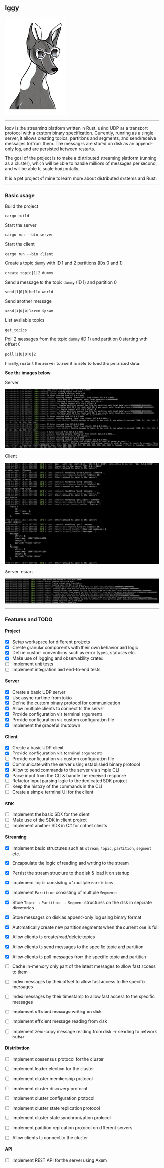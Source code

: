 ## Iggy

![iggy](assets/iggy.png)

---

Iggy is the streaming platform written in Rust, using UDP as a transport protocol with a custom binary specification. Currently, running as a single server, it allows creating topics, partitions and segments, and send/receive messages to/from them. The messages are stored on disk as an append-only log, and are persisted between restarts.

The goal of the project is to make a distributed streaming platform (running as a cluster), which will be able to handle millions of messages per second, and will be able to scale horizontally.

It is a pet project of mine to learn more about distributed systems and Rust.

---

### Basic usage

Build the project

`cargo build`

Start the server

`cargo run --bin server`

Start the client

`cargo run --bin client`

Create a topic `dummy` with ID 1 and 2 partitions (IDs 0 and 1)

`create_topic|1|2|dummy`

Send a message to the topic `dummy` (ID 1) and partition 0

`send|1|0|0|hello world`

Send another message

`send|1|0|0|lorem ipsum`

List available topics

`get_topics`

Poll 2 messages from the topic `dummy` (ID 1) and partition 0 starting with offset 0

`poll|1|0|0|0|2`

Finally, restart the server to see it is able to load the persisted data.

**See the images below**

Server

![server start](assets/server_start.png)

Client

![client start](assets/client_start.png)

Server restart

![server restart](assets/server_restart.png)

---

### Features and TODO

#### Project

- [x] Setup workspace for different projects
- [x] Create granular components with their own behavior and logic
- [x] Define custom conventions such as error types, statuses etc.
- [x] Make use of logging and observability crates
- [ ] Implement unit tests
- [ ] Implement integration and end-to-end tests

#### Server

- [x] Create a basic UDP server
- [x] Use async runtime from tokio
- [x] Define the custom binary protocol for communication
- [x] Allow multiple clients to connect to the server
- [x] Provide configuration via terminal arguments
- [x] Provide configuration via custom configuration file
- [x] Implement the graceful shutdown

#### Client

- [x] Create a basic UDP client
- [x] Provide configuration via terminal arguments
- [ ] Provide configuration via custom configuration file
- [x] Communicate with the server using established binary protocol
- [x] Allow to send commands to the server via simple CLI
- [x] Parse input from the CLI & handle the received response
- [ ] Refactor input parsing logic to the dedicated SDK project
- [ ] Keep the history of the commands in the CLI
- [ ] Create a simple terminal UI for the client

#### SDK

- [ ] Implement the basic SDK for the client
- [ ] Make use of the SDK in client project
- [ ] Implement another SDK in C# for dotnet clients

#### Streaming

- [x] Implement basic structures such as `stream`, `topic`, `partition`, `segment` etc.
- [x] Encapsulate the logic of reading and writing to the stream
- [x] Persist the stream structure to the disk & load it on startup
- [x] Implement `Topic` consisting of multiple `Partitions`
- [x] Implement `Partition` consisting of multiple `Segments`
- [x] Store `Topic → Partition → Segment` structures on the disk in separate directories
- [x] Store messages on disk as append-only log using binary format
- [x] Automatically create new partition segments when the current one is full
- [x] Allow clients to create/read/delete topics
- [x] Allow clients to send messages to the specific topic and partition
- [x] Allow clients to poll messages from the specific topic and partition
- [ ] Cache in-memory only part of the latest messages to allow fast access to them
- [ ] Index messages by their offset to allow fast access to the specific messages
- [ ] Index messages by their timestamp to allow fast access to the specific messages
- [ ] Implement efficient message writing on disk
- [ ] Implement efficient message reading from disk
- [ ] Implement zero-copy message reading from disk → sending to network buffer


#### Distribution

- [ ] Implement consensus protocol for the cluster
- [ ] Implement leader election for the cluster
- [ ] Implement cluster membership protocol
- [ ] Implement cluster discovery protocol
- [ ] Implement cluster configuration protocol
- [ ] Implement cluster state replication protocol
- [ ] Implement cluster state synchronization protocol
- [ ] Implement partition replication protocol on different servers
- [ ] Allow clients to connect to the cluster


#### API

- [ ] Implement REST API for the server using Axum